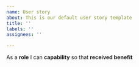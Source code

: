 ```yaml
---
name: User story
about: This is our default user story template
title: ''
labels: ''
assignees: ''

---
```


As a **role** I can **capability** so that **received benefit**
